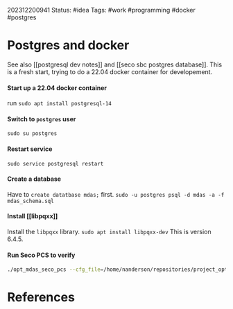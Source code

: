 202312200941
Status: #idea
Tags: #work #programming #docker #postgres

# Postgres and docker
See also [[postgresql dev notes]] and [[seco sbc postgres database]]. This is a fresh start, trying to do a 22.04 docker container for developement. 

#### Start up a 22.04 docker container
run `sudo apt install postgresql-14`
#### Switch to `postgres` user
`sudo su postgres`
#### Restart service
`sudo service postgresql restart`

#### Create a database
Have to `create datatbase mdas;` first.
`sudo -u postgres psql -d mdas -a -f mdas_schema.sql`
#### Install [[libpqxx]]
Install the `libpqxx` library.
`sudo apt install libpqxx-dev`
This is version 6.4.5.
#### Run Seco PCS to verify
```bash
./opt_mdas_seco_pcs --cfg_file=/home/nanderson/repositories/project_opt_mdas/run/config_files/opt_mdas_seco_pcs_config/opt_mdas_seco_pcs_app.yml --lcm_url=udpm://239.255.76.67:12810?ttl=1
```

# References

